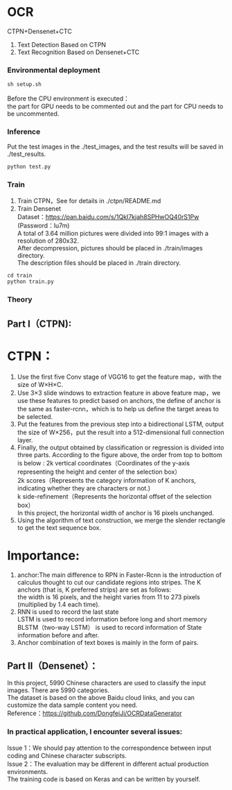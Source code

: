# OCR
CTPN+Densenet+CTC   
1. Text Detection Based on CTPN  
2. Text Recognition Based on Densenet+CTC  
  
### Environmental deployment 
```python
sh setup.sh  
```
Before the CPU environment is executed：  
the part for GPU needs to be commented out and the part for CPU needs to be uncommented.    
   
### Inference     
Put the test images in the ./test_images, and the test results will be saved in ./test_results.  
```python
python test.py   
```
  
### Train  
1. Train CTPN，See for details in ./ctpn/README.md     
2. Train Densenet   
Dataset：https://pan.baidu.com/s/1QkI7kjah8SPHwOQ40rS1Pw (Password：lu7m)  
A total of 3.64 million pictures were divided into 99:1 images with a resolution of 280x32.  
After decompression, pictures should be placed in ./train/images directory.  
The description files should be placed in ./train directory.  

```python
cd train
python train.py
```
  
### Theory  
## Part I（CTPN):   
# CTPN：  
1. Use the first five Conv stage of VGG16 to get the feature map，with the size of W×H×C.    
2. Use 3×3 slide windows to extraction feature in above feature map，we use these features to predict based on anchors, the define of anchor is the same as faster-rcnn，which is to help us define the target areas to be selected.  
3. Put the features from the previous step into a bidirectional LSTM, output the size of W×256，put the result into a 512-dimensional full connection layer.    
4. Finally, the output obtained by classification or regression is divided into three parts.
According to the figure above, the order from top to bottom is below :
2k vertical coordinates（Coordinates of the y-axis representing the height and center of the selection box）  
2k scores（Represents the category information of K anchors, indicating whether they are characters or not.)  
k side-refinement（Represents the horizontal offset of the selection box）  
In this project, the horizontal width of anchor is 16 pixels unchanged.  
5. Using the algorithm of text construction, we merge the slender rectangle to get the text sequence box.  

# Importance:  
1. anchor:The main difference to RPN in Faster-Rcnn is the introduction of calculus thought to cut our candidate regions into stripes. The K anchors (that is, K preferred strips) are set as follows:   
the width is 16 pixels, and the height varies from 11 to 273 pixels (multiplied by 1.4 each time).    
2. RNN is used to record the last state  
LSTM is used to record information before long and short memory  
BLSTM（two-way LSTM） is used to record information of State information before and after.      
3. Anchor combination of text boxes is mainly in the form of pairs.  
        
            
## Part II（Densenet）：  
In this project, 5990 Chinese characters are used to classify the input images. There are 5990 categories.    
The dataset is based on the above Baidu cloud links, and you can customize the data sample content you need.  
Reference：https://github.com/DongfeiJi/OCRDataGenerator  
     
### In practical application, I encounter several issues:  
Issue 1：We should pay attention to the correspondence between input coding and Chinese character subscripts.  
Issue 2：The evaluation  may be different in different actual production environments.   
The training code is based on Keras and can be written by yourself.  
